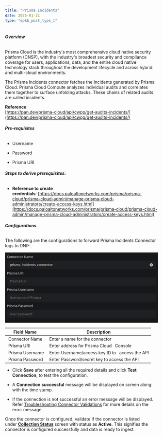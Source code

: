 ```yaml
---
title: "Prisma Incidents"
date: 2025-01-21
type: "epkb_post_type_1"
---
```


###### **Overview**

Prisma Cloud is the industry's most comprehensive cloud native security platform (CNSP), with the industry's broadest security and compliance coverage for users, applications, data, and the entire cloud native technology stack throughout the development lifecycle and across hybrid and multi-cloud environments.

The Prisma Incidents connector fetches the Incidents generated by Prisma Cloud. Prisma Cloud Compute analyzes individual audits and correlates them together to surface unfolding attacks. These chains of related audits are called incidents.

**Reference**:  
[https://pan.dev/prisma-cloud/api/cwpp/get-audits-incidents/](https://pan.dev/prisma-cloud/api/cwpp/get-audits-incidents/)

###### **Pre-requisites**

- Username

- Password

- Prisma URI

###### **Steps to derive prerequisites:**

- **Reference to create credentials**: [https://docs.paloaltonetworks.com/prisma/prisma-cloud/prisma-cloud-admin/manage-prisma-cloud-administrators/create-access-keys.html](https://docs.paloaltonetworks.com/prisma/prisma-cloud/prisma-cloud-admin/manage-prisma-cloud-administrators/create-access-keys.html)

###### **Configurations**

The following are the configurations to forward Prisma Incidents Connector logs to DNIF.‌

![image 1-Nov-29-2023-08-56-21-9876-AM](./Prisma-img/prima-incidents-1.webp)

| **Field Name**  | **Description** |
| --- | --- |
|  Connector Name |  Enter a name for the connector |
|  Prisma URI |  Enter address for Prisma Cloud   Console |
|  Prisma Username |  Enter Username/access key ID to   access the API |
|  Prisma Password  |  Enter Password/secret key to access the API |

- Click **Save** after entering all the required details and click **Test Connection**, to test the configuration.

- A **Connection successful** message will be displayed on screen along with the time stamp.

- If the connection is not successful an error message will be displayed. Refer [Troubleshooting Connector Validations](https://dnif.it/kb/troubleshooting-and-debugging/troubleshooting-connector-validations/) for more details on the error message.

Once the connector is configured, validate if the connector is listed under **[Collection Status](https://dnif.it/kb/operations/collection-status/)** screen with status as **Active**. This signifies the connector is configured successfully and data is ready to ingest.
